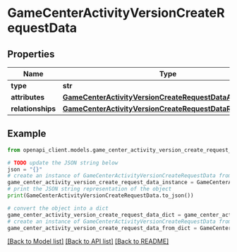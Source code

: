 # GameCenterActivityVersionCreateRequestData


## Properties

Name | Type | Description | Notes
------------ | ------------- | ------------- | -------------
**type** | **str** |  | 
**attributes** | [**GameCenterActivityVersionCreateRequestDataAttributes**](GameCenterActivityVersionCreateRequestDataAttributes.md) |  | [optional] 
**relationships** | [**GameCenterActivityVersionCreateRequestDataRelationships**](GameCenterActivityVersionCreateRequestDataRelationships.md) |  | 

## Example

```python
from openapi_client.models.game_center_activity_version_create_request_data import GameCenterActivityVersionCreateRequestData

# TODO update the JSON string below
json = "{}"
# create an instance of GameCenterActivityVersionCreateRequestData from a JSON string
game_center_activity_version_create_request_data_instance = GameCenterActivityVersionCreateRequestData.from_json(json)
# print the JSON string representation of the object
print(GameCenterActivityVersionCreateRequestData.to_json())

# convert the object into a dict
game_center_activity_version_create_request_data_dict = game_center_activity_version_create_request_data_instance.to_dict()
# create an instance of GameCenterActivityVersionCreateRequestData from a dict
game_center_activity_version_create_request_data_from_dict = GameCenterActivityVersionCreateRequestData.from_dict(game_center_activity_version_create_request_data_dict)
```
[[Back to Model list]](../README.md#documentation-for-models) [[Back to API list]](../README.md#documentation-for-api-endpoints) [[Back to README]](../README.md)


